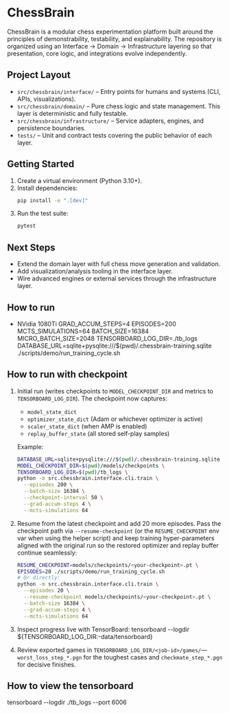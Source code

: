 # ChessBrain

ChessBrain is a modular chess experimentation platform built around the principles of demonstrability, testability, and explainability. The repository is organized using an Interface → Domain → Infrastructure layering so that presentation, core logic, and integrations evolve independently.

## Project Layout

- `src/chessbrain/interface/` – Entry points for humans and systems (CLI, APIs, visualizations).
- `src/chessbrain/domain/` – Pure chess logic and state management. This layer is deterministic and fully testable.
- `src/chessbrain/infrastructure/` – Service adapters, engines, and persistence boundaries.
- `tests/` – Unit and contract tests covering the public behavior of each layer.

## Getting Started

1. Create a virtual environment (Python 3.10+).
2. Install dependencies:
   ```bash
   pip install -e ".[dev]"
   ```
3. Run the test suite:
   ```bash
   pytest
   ```

## Next Steps

- Extend the domain layer with full chess move generation and validation.
- Add visualization/analysis tooling in the interface layer.
- Wire advanced engines or external services through the infrastructure layer.


## How to run 
* NVidia 1080Ti 
GRAD_ACCUM_STEPS=4  EPISODES=200 MCTS_SIMULATIONS=64 BATCH_SIZE=16384 \
MICRO_BATCH_SIZE=2048 TENSORBOARD_LOG_DIR=./tb_logs \
DATABASE_URL=sqlite+pysqlite:///$(pwd)/.chessbrain-training.sqlite \
./scripts/demo/run_training_cycle.sh

## How to run with checkpoint
  1. Initial run (writes checkpoints to `MODEL_CHECKPOINT_DIR` and metrics to `TENSORBOARD_LOG_DIR`). The checkpoint now captures:
     - `model_state_dict`
     - `optimizer_state_dict` (Adam or whichever optimizer is active)
     - `scaler_state_dict` (when AMP is enabled)
     - `replay_buffer_state` (all stored self-play samples)

     Example:
     ```bash
     DATABASE_URL=sqlite+pysqlite:///$(pwd)/.chessbrain-training.sqlite \
     MODEL_CHECKPOINT_DIR=$(pwd)/models/checkpoints \
     TENSORBOARD_LOG_DIR=$(pwd)/tb_logs \
     python -m src.chessbrain.interface.cli.train \
       --episodes 200 \
       --batch-size 16384 \
       --checkpoint-interval 50 \
       --grad-accum-steps 4 \
       --mcts-simulations 64
     ```

  2. Resume from the latest checkpoint and add 20 more episodes. Pass the checkpoint path via `--resume-checkpoint` (or the `RESUME_CHECKPOINT` env var when using the helper script) and keep training hyper-parameters aligned with the original run so the restored optimizer and replay buffer continue seamlessly:
     ```bash
     RESUME_CHECKPOINT=models/checkpoints/<your-checkpoint>.pt \
     EPISODES=20 ./scripts/demo/run_training_cycle.sh
     # Or directly:
     python -m src.chessbrain.interface.cli.train \
       --episodes 20 \
       --resume-checkpoint models/checkpoints/<your-checkpoint>.pt \
       --batch-size 16384 \
       --grad-accum-steps 4 \
       --mcts-simulations 64
     ```

  3. Inspect progress live with TensorBoard:
     tensorboard --logdir ${TENSORBOARD_LOG_DIR:-data/tensorboard}

  4. Review exported games in `TENSORBOARD_LOG_DIR/<job-id>/games/`—`worst_loss_step_*.pgn` for the toughest cases and `checkmate_step_*.pgn` for decisive finishes.

## How to view the tensorboard 
tensorboard --logdir ./tb_logs --port 6006
